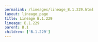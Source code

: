 ```yaml
---
permalink: /lineages/lineage_B.1.229.html
layout: lineage_page
title: Lineage B.1.229
lineage: B.1.229
parent: B.1
children: ['B.1.229']
---
```


